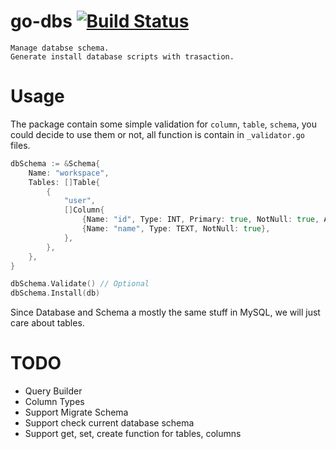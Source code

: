# go-dbs [![Build Status](https://travis-ci.org/luanphandinh/go-dbs.svg?branch=master)](https://travis-ci.org/luanphandinh/go-dbs)
```
Manage databse schema.
Generate install database scripts with trasaction.
```

# Usage

The package contain some simple validation for `column`, `table`, `schema`, you could decide to use them or not, all function is contain in `_validator.go` files.

```go
dbSchema := &Schema{
    Name: "workspace",
    Tables: []Table{
        {
            "user",
            []Column{
                {Name: "id", Type: INT, Primary: true, NotNull: true, AutoIncrement: true},
                {Name: "name", Type: TEXT, NotNull: true},
            },
        },
    },
}

dbSchema.Validate() // Optional
dbSchema.Install(db)
```

Since Database and Schema a mostly the same stuff in MySQL, we will just care about tables.

# TODO

* Query Builder
* Column Types
* Support Migrate Schema
* Support check current database schema
* Support get, set, create function for tables, columns